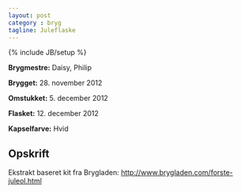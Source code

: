 ```yaml
---
layout: post
category : bryg
tagline: Juleflaske
---
```

{% include JB/setup %}

__Brygmestre:__ Daisy, Philip

__Brygget:__ 28. november 2012

__Omstukket:__ 5. december 2012

__Flasket:__ 12. december 2012

__Kapselfarve:__ Hvid

Opskrift
--------
Ekstrakt baseret kit fra Brygladen: <http://www.brygladen.com/forste-juleol.html>
